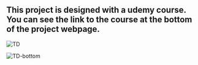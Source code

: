 ## This project is designed with a udemy course. You can see the link to the course at the bottom of the project webpage.

![TD](https://github.com/Onur-Unal/TD-Bootstrap-Project/assets/123883506/ef0a0076-c31b-4cfb-ac4e-b97b0e2269f4)


![TD-bottom](https://github.com/Onur-Unal/TD-Bootstrap-Project/assets/123883506/3729d182-f75b-4f64-86c1-0972b3c95155)
